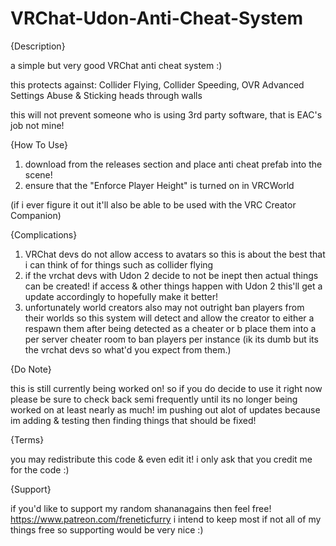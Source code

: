 # VRChat-Udon-Anti-Cheat-System
{Description}

a simple but very good VRChat anti cheat system :)

this protects against: Collider Flying, Collider Speeding, OVR Advanced Settings Abuse & Sticking heads through walls

this will not prevent someone who is using 3rd party software, that is EAC's job not mine!

{How To Use}

1. download from the releases section and place anti cheat prefab into the scene!
2. ensure that the "Enforce Player Height" is turned on in VRCWorld

(if i ever figure it out it'll also be able to be used with the VRC Creator Companion)

{Complications}

1. VRChat devs do not allow access to avatars so this is about the best that i can think of for things such as collider flying
2. if the vrchat devs with Udon 2 decide to not be inept then actual things can be created! if access & other things happen with Udon 2 this'll get a update accordingly to hopefully make it better!
3. unfortunately world creators also may not outright ban players from their worlds so this system will detect and allow the creator to either a respawn them after being detected as a cheater or b place them into a per server cheater room to ban players per instance (ik its dumb but its the vrchat devs so what'd you expect from them.)

{Do Note}

this is still currently being worked on! so if you do decide to use it right now please be sure to check back semi frequently until its no longer being worked on at least nearly as much! im pushing out alot of updates because im adding & testing then finding things that should be fixed!

{Terms}

you may redistribute this code & even edit it! i only ask that you credit me for the code :)

{Support}

if you'd like to support my random shananagains then feel free! https://www.patreon.com/freneticfurry
i intend to keep most if not all of my things free so supporting would be very nice :) 
